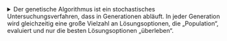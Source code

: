 <details><summary>Der genetische Algorithmus ist ein stochastisches Untersuchungsverfahren, dass in Generationen abläuft. In jeder Generation wird gleichzeitig eine große Vielzahl an Lösungsoptionen, die „Population“, evaluiert und nur die besten Lösungsoptionen „überleben“.</summary> Die überlebenden Generationen werden dann genutzt um durch Rekombination neue und hoffentlich bessere Lösungsoptionen zu generieren. Lösungsoptionen können ebenso „mutieren“, um neue mögliche Lösungen zu explorieren, die in der Elterngeneration nicht vorhanden waren. Die Überlebenswahrscheinlichkeit von Lösungen im vorgeschlagenen Algorithmus ist proportional zu ihrer Fitness, die als Lösungsgüte minus die minimale Lösungsgüte in der aktuellen Population definiert ist. Die Rekombination zieht die zu setzende Anzahl an Coworking Spaces zufällig aus den Coworking Spaces der Elternlösungen. Auch in diesem Verfahren ist es möglich bereits existierende Coworking Spaces als nicht veränderbar zu behandeln. Je größer die Population und je mehr Generationen gerechnet werden, desto besser werden die Ergebnisse.</details>